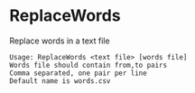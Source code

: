 # ReplaceWords
Replace words in a text file

```
Usage: ReplaceWords <text file> [words file]
Words file should contain from,to pairs
Comma separated, one pair per line
Default name is words.csv
```
